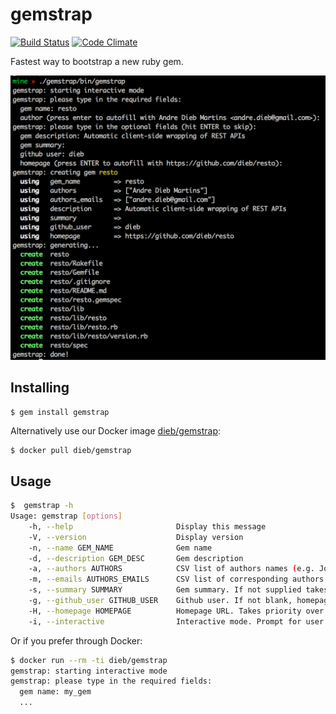 # gemstrap

[![Build Status](https://travis-ci.org/dieb/gemstrap.svg?branch=master)](https://travis-ci.org/dieb/gemstrap)
[![Code Climate](https://codeclimate.com/github/dieb/gemstrap.png)](https://codeclimate.com/github/dieb/gemstrap)

[travis]: http://travis-ci.org/dieb/travis
[codeclimate]: https://codeclimate.com/github/dieb/gemstrap

Fastest way to bootstrap a new ruby gem.

![Command-line mode](https://raw.githubusercontent.com/dieb/gemstrap/master/screenshot.png "Command line mode")

## Installing

```shell
$ gem install gemstrap
```

Alternatively use our Docker image [dieb/gemstrap](https://registry.hub.docker.com/u/dieb/gemstrap/):

```bash
$ docker pull dieb/gemstrap
```

## Usage

```bash
$  gemstrap -h
Usage: gemstrap [options]
    -h, --help                       Display this message
    -V, --version                    Display version
    -n, --name GEM_NAME              Gem name
    -d, --description GEM_DESC       Gem description
    -a, --authors AUTHORS            CSV list of authors names (e.g. John Dorian, Christopher Turk)
    -m, --emails AUTHORS_EMAILS      CSV list of corresponding authors emails (e.g. jd@sacredheart.com, turk@sacredheart.com)
    -s, --summary SUMMARY            Gem summary. If not supplied takes description value.
    -g, --github_user GITHUB_USER    Github user. If not blank, homepage will be set to GITHUB_USER/GEM_NAME
    -H, --homepage HOMEPAGE          Homepage URL. Takes priority over the github_user parameter.
    -i, --interactive                Interactive mode. Prompt for user the parameters for gem generate.
```

Or if you prefer through Docker:

```bash
$ docker run --rm -ti dieb/gemstrap
gemstrap: starting interactive mode
gemstrap: please type in the required fields:
  gem name: my_gem
  ...
```
